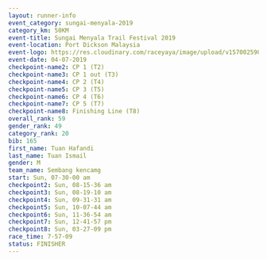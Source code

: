 ```yaml
---
layout: runner-info 
event_category: sungai-menyala-2019 
category_km: 50KM 
event-title: Sungai Menyala Trail Festival 2019 
event-location: Port Dickson Malaysia 
event-logo: https://res.cloudinary.com/raceyaya/image/upload/v1570025907/logo/smft_rwzxh1.jpg 
event-date: 04-07-2019 
checkpoint-name2: CP 1 (T2) 
checkpoint-name3: CP 1 out (T3) 
checkpoint-name4: CP 2 (T4) 
checkpoint-name5: CP 3 (T5) 
checkpoint-name6: CP 4 (T6) 
checkpoint-name7: CP 5 (T7) 
checkpoint-name8: Finishing Line (T8) 
overall_rank: 59
gender_rank: 49
category_rank: 20
bib: 165
first_name: Tuan Hafandi
last_name: Tuan Ismail
gender: M
team_name: Sembang kencamg
start: Sun, 07-30-00 am
checkpoint2: Sun, 08-15-36 am
checkpoint3: Sun, 08-19-10 am
checkpoint4: Sun, 09-31-31 am
checkpoint5: Sun, 10-07-44 am
checkpoint6: Sun, 11-36-54 am
checkpoint7: Sun, 12-41-57 pm
checkpoint8: Sun, 03-27-09 pm
race_time: 7-57-09
status: FINISHER
---
```

